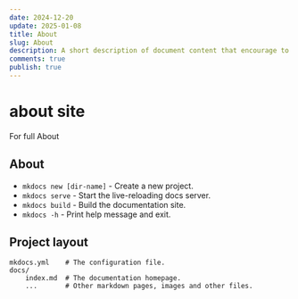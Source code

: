 ```yaml
---
date: 2024-12-20
update: 2025-01-08
title: About
slug: About
description: A short description of document content that encourage to read it
comments: true
publish: true
---
```

# about site

For full About

## About

* `mkdocs new [dir-name]` - Create a new project.
* `mkdocs serve` - Start the live-reloading docs server.
* `mkdocs build` - Build the documentation site.
* `mkdocs -h` - Print help message and exit.

## Project layout

    mkdocs.yml    # The configuration file.
    docs/
        index.md  # The documentation homepage.
        ...       # Other markdown pages, images and other files.
